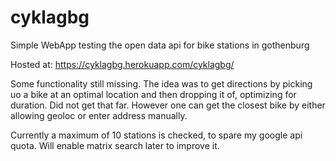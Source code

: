 # cyklagbg
Simple WebApp testing the open data api for bike stations in gothenburg

Hosted at: https://cyklagbg.herokuapp.com/cyklagbg/

Some functionality still missing. The idea was to get directions by picking uo a bike at an optimal location and then dropping it of, optimizing for duration. Did not get that far. However one can get the closest bike by either allowing geoloc or enter address manually.

Currently a maximum of 10 stations is checked, to spare my google api quota. Will enable matrix search later to improve it.
